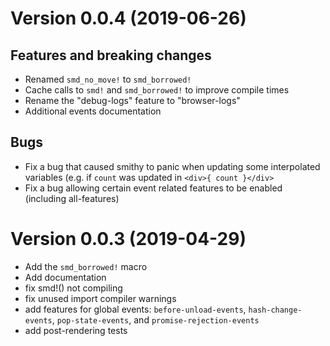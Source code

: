 # Version 0.0.4 (2019-06-26)

## Features and breaking changes

* Renamed `smd_no_move!` to `smd_borrowed!`
* Cache calls to `smd!` and `smd_borrowed!` to improve compile times
* Rename the "debug-logs" feature to "browser-logs"
* Additional events documentation

## Bugs

* Fix a bug that caused smithy to panic when updating some interpolated
  variables (e.g. if `count` was updated in `<div>{ count }</div>`
* Fix a bug allowing certain event related features to be enabled
  (including all-features)

# Version 0.0.3 (2019-04-29)

* Add the `smd_borrowed!` macro
* Add documentation
* fix smd!() not compiling
* fix unused import compiler warnings
* add features for global events: `before-unload-events`, `hash-change-events`, `pop-state-events`, and `promise-rejection-events`
* add post-rendering tests
